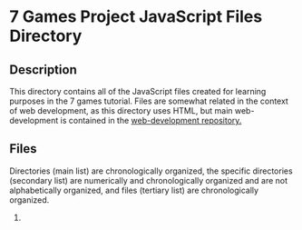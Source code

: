 # 7 Games Project JavaScript Files Directory

## Description

This directory contains all of the JavaScript files created for learning purposes in the 7 games tutorial. Files are somewhat related in the context of web development, as this directory uses HTML, but main web-development is contained in the [web-development repository.](https://github.com/afshaalzubair/web-development)

## Files

Directories (main list) are chronologically organized, the specific directories (secondary list) are numerically and chronologically organized and are not alphabetically organized, and files (tertiary list) are chronologically organized.

1. []()